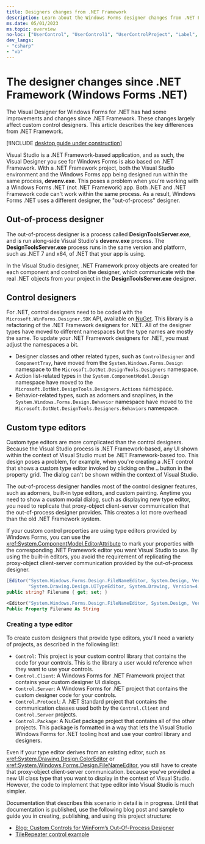 ```yaml
---
title: Designers changes from .NET Framework
description: Learn about the Windows Forms designer changes from .NET Framework to .NET.
ms.date: 05/01/2023
ms.topic: overview
no-loc: ["UserControl", "UserControl1", "UserControlProject", "Label", "Button", "Form", "TextBox"]
dev_langs:
- "csharp"
- "vb"
---
```


# The designer changes since .NET Framework (Windows Forms .NET)

The Visual Designer for Windows Forms for .NET has had some improvements and changes since .NET Framework. These changes largely affect custom control designers. This article describes the key differences from .NET Framework.

[!INCLUDE [desktop guide under construction](../../includes/desktop-guide-preview-note.md)]

Visual Studio is a .NET Framework-based application, and as such, the Visual Designer you see for Windows Forms is also based on .NET Framework. With a .NET Framework project, both the Visual Studio environment and the Windows Forms app being designed run within the same process, **devenv.exe**. This poses a problem when you're working with a Windows Forms .NET (not .NET Framework) app. Both .NET and .NET Framework code can't work within the same process. As a result, Windows Forms .NET uses a different designer, the "out-of-process" designer.

## Out-of-process designer

The out-of-process designer is a process called **DesignToolsServer.exe**, and is run along-side Visual Studio's **devenv.exe** process. The **DesignToolsServer.exe** process runs in the same version and platform, such as .NET 7 and x64, of .NET that your app is using.

In the Visual Studio designer, .NET Framework proxy objects are created for each component and control on the designer, which communicate with the real .NET objects from your project in the **DesignToolsServer.exe** designer.

## Control designers

For .NET, control designers need to be coded with the `Microsoft.WinForms.Designer.SDK` API, available on [NuGet](https://www.nuget.org/packages/Microsoft.WinForms.Designer.SDK). This library is a refactoring of the .NET Framework designers for .NET. All of the designer types have moved to different namespaces but the type names are mostly the same. To update your .NET Framework designers for .NET, you must adjust the namespaces a bit.

- Designer classes and other related types, such as `ControlDesigner` and `ComponentTray`, have moved from the `System.Windows.Forms.Design` namespace to the `Microsoft.DotNet.DesignTools.Designers` namespace.
- Action list-related types in the `System.ComponentModel.Design` namespace have moved to the `Microsoft.DotNet.DesignTools.Designers.Actions` namespace.
- Behavior-related types, such as adorners and snaplines, in the `System.Windows.Forms.Design.Behavior` namespace have moved to the `Microsoft.DotNet.DesignTools.Designers.Behaviors` namespace.

## Custom type editors

Custom type editors are more complicated than the control designers. Because the Visual Studio process is .NET Framework-based, any UI shown within the context of Visual Studio must be .NET Framework-based too. This design poses a problem, for example, when you're creating a .NET control that shows a custom type editor invoked by clicking on the `…` button in the property grid. The dialog can't be shown within the context of Visual Studio.

The out-of-process designer handles most of the control designer features, such as adorners, built-in type editors, and custom painting. Anytime you need to show a custom modal dialog, such as displaying new type editor, you need to replicate that proxy-object client-server communication that the out-of-process designer provides. This creates a lot more overhead than the old .NET Framework system.

If your custom control properties are using type editors provided by Windows Forms, you can use the <xref:System.ComponentModel.EditorAttribute> to mark your properties with the corresponding .NET Framework editor you want Visual Studio to use. By using the built-in editors, you avoid the requirement of replicating the proxy-object client-server communication provided by the out-of-process designer.

```csharp
[Editor("System.Windows.Forms.Design.FileNameEditor, System.Design, Version=4.0.0.0, Culture=neutral, PublicKeyToken=b03f5f7f11d50a3a",
        "System.Drawing.Design.UITypeEditor, System.Drawing, Version=4.0.0.0, Culture=neutral, PublicKeyToken=b03f5f7f11d50a3a")]
public string? Filename { get; set; }
```

```vb
<Editor("System.Windows.Forms.Design.FileNameEditor, System.Design, Version=4.0.0.0, Culture=neutral, PublicKeyToken=b03f5f7f11d50a3a", "System.Drawing.Design.UITypeEditor, System.Drawing, Version=4.0.0.0, Culture=neutral, PublicKeyToken=b03f5f7f11d50a3a")>
Public Property Filename As String
```

### Creating a type editor

To create custom designers that provide type editors, you'll need a variety of projects, as described in the following list:

- `Control`: This project is your custom control library that contains the code for your controls. This is the library a user would reference when they want to use your controls.
- `Control.Client`: A Windows Forms for .NET Framework project that contains your custom designer UI dialogs.
- `Control.Server`: A Windows Forms for .NET project that contains the custom designer code for your controls.
- `Control.Protocol`: A .NET Standard project that contains the communication classes used both by the `Control.Client` and `Control.Server` projects.
- `Control.Package`: A NuGet package project that contains all of the other projects. This package is formatted in a way that lets the Visual Studio Windows Forms for .NET tooling host and use your control library and designers.

Even if your type editor derives from an existing editor, such as <xref:System.Drawing.Design.ColorEditor> or <xref:System.Windows.Forms.Design.FileNameEditor>, you still have to create that proxy-object client-server communication. because you've provided a new UI class type that you want to display in the context of Visual Studio. However, the code to implement that type editor into Visual Studio is much simpler.

Documentation that describes this scenario in detail is in progress. Until that documentation is published, use the following blog post and sample to guide you in creating, publishing, and using this project structure:

- [Blog: Custom Controls for WinForm’s Out-Of-Process Designer](https://devblogs.microsoft.com/dotnet/custom-controls-for-winforms-out-of-process-designer/)
- [TileRepeater control example](https://github.com/microsoft/winforms-designer-extensibility/tree/main/Samples/TypeEditor/Dotnet/TileRepeater_Medium)
